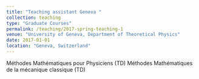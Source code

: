 ```yaml
---
title: "Teaching assistant Geneva "
collection: teaching
type: "Graduate Courses"
permalink: /teaching/2017-spring-teaching-1
venue: "University of Geneva, Department of Theoretical Physics"
date: 2017-01-01
location: "Geneva, Switzerland"
---
```


Méthodes Mathématiques pour Physiciens (TD)
Méthodes Mathématiques de la mécanique classique (TD)


